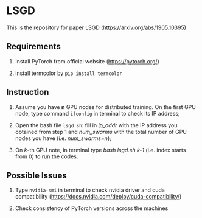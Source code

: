 # LSGD
This is the repository for paper LSGD (https://arxiv.org/abs/1905.10395)

## Requirements
1. Install PyTorch from official website (https://pytorch.org/)

2. install termcolor by ```pip install termcolor```

## Instruction
1. Assume you have **n** GPU nodes for distributed training. On the first GPU node, type command ```ifconfig``` in terminal to check its IP address;

2. Open the bash file ```lsgd.sh```: fill in *ip_addr* with the IP address you obtained from step 1 and *num_swarms* with the total number of GPU nodes you have (i.e. *num_swarms=n*);

3. On *k*-th GPU note, in terminal type *bash lsgd.sh k-1* (i.e. index starts from 0) to run the codes.

## Possible Issues
1. Type ```nvidia-smi``` in terminal to check nvidia driver and cuda compatibility (https://docs.nvidia.com/deploy/cuda-compatibility/)

2. Check consistency of PyTorch versions across the machines
